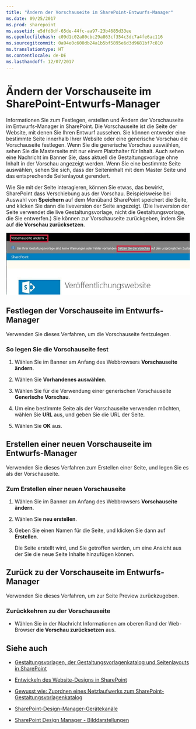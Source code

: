 ```yaml
---
title: "Ändern der Vorschauseite im SharePoint-Entwurfs-Manager"
ms.date: 09/25/2017
ms.prod: sharepoint
ms.assetid: e5dfd8df-65de-44fc-aa97-23b4685d33ee
ms.openlocfilehash: c09d1c02a80cbc29a863cf354c3dc7a4fe6ac116
ms.sourcegitcommit: 0a94e0c600db24a1b5bf5895e6d3d9681bf7c810
ms.translationtype: HT
ms.contentlocale: de-DE
ms.lasthandoff: 12/07/2017
---
```

# <a name="change-the-preview-page-in-sharepoint-design-manager"></a>Ändern der Vorschauseite im SharePoint-Entwurfs-Manager
Informationen Sie zum Festlegen, erstellen und Ändern der Vorschauseite im Entwurfs-Manager in SharePoint. Die Vorschauseite ist die Seite der Website, mit denen Sie Ihren Entwurf aussehen. Sie können entweder eine bestimmte Seite innerhalb Ihrer Website oder eine generische Vorschau die Vorschauseite festlegen. Wenn Sie die generische Vorschau auswählen, sehen Sie die Masterseite mit nur einem Platzhalter für Inhalt. Auch sehen eine Nachricht im Banner Sie, dass aktuell die Gestaltungsvorlage ohne Inhalt in der Vorschau angezeigt werden. Wenn Sie eine bestimmte Seite auswählen, sehen Sie sich, dass der Seiteninhalt mit dem Master Seite und das entsprechende Seitenlayout gerendert.
  
    
    

Wie Sie mit der Seite interagieren, können Sie etwas, das bewirkt, SharePoint dass Verschiebung aus der Vorschau. Beispielsweise bei Auswahl von **Speichern** auf dem Menüband SharePoint speichert die Seite, und klicken Sie dann die liveversion der Seite angezeigt. (Die liveversion der Seite verwendet die live Gestaltungsvorlage, nicht die Gestaltungsvorlage, die Sie entwerfen.) Sie können zur Vorschauseite zurückgeben, indem Sie auf **die Vorschau zurücksetzen**.
  
    
    
![Die Schaltflächen "Vorschauseite ändern" und "Vorschau zurücksetzen"](../images/design-manager-preview-UI.jpg)
  
    
    

  
    
    

  
    
    

## <a name="set-the-preview-page-in-design-manager"></a>Festlegen der Vorschauseite im Entwurfs-Manager
<a name="set"> </a>

Verwenden Sie dieses Verfahren, um die Vorschauseite festzulegen.
  
    
    

### <a name="to-set-the-preview-page"></a>So legen Sie die Vorschauseite fest


1. Wählen Sie im Banner am Anfang des Webbrowsers **Vorschauseite ändern**.
    
  
2. Wählen Sie **Vorhandenes auswählen**.
    
  
3. Wählen Sie für die Verwendung einer generischen Vorschauseite **Generische Vorschau**.
    
  
4. Um eine bestimmte Seite als der Vorschauseite verwenden möchten, wählen Sie **URL** aus, und geben Sie die URL der Seite.
    
  
5. Wählen Sie **OK** aus.
    
  

## <a name="create-a-new-preview-page-in-design-manager"></a>Erstellen einer neuen Vorschauseite im Entwurfs-Manager
<a name="new"> </a>

Verwenden Sie dieses Verfahren zum Erstellen einer Seite, und legen Sie es als der Vorschauseite.
  
    
    

### <a name="to-create-a-new-preview-page"></a>Zum Erstellen einer neuen Vorschauseite


1. Wählen Sie im Banner am Anfang des Webbrowsers **Vorschauseite ändern**.
    
  
2. Wählen Sie **neu erstellen**.
    
  
3. Geben Sie einen Namen für die Seite, und klicken Sie dann auf **Erstellen**.
    
    Die Seite erstellt wird, und Sie getroffen werden, um eine Ansicht aus der Sie die neue Seite Inhalte hinzufügen können.
    
  

## <a name="return-to-the-preview-page-in-design-manager"></a>Zurück zu der Vorschauseite im Entwurfs-Manager
<a name="return"> </a>

Verwenden Sie dieses Verfahren, um zur Seite Preview zurückzugeben.
  
    
    

### <a name="to-return-to-the-preview-page"></a>Zurückkehren zu der Vorschauseite


- Wählen Sie in der Nachricht Informationen am oberen Rand der Web-Browser **die Vorschau zurücksetzen** aus.
    
  

## <a name="see-also"></a>Siehe auch
<a name="addresources"> </a>


-  [Gestaltungsvorlagen, der Gestaltungsvorlagenkatalog und Seitenlayouts in SharePoint](master-pages-the-master-page-gallery-and-page-layouts-in-sharepoint.md)
    
  
-  [Entwickeln des Website-Designs in SharePoint](develop-the-site-design-in-sharepoint.md)
    
  
-  [Gewusst wie: Zuordnen eines Netzlaufwerks zum SharePoint-Gestaltungsvorlagenkatalog](how-to-map-a-network-drive-to-the-sharepoint-master-page-gallery.md)
    
  
-  [SharePoint-Design-Manager-Gerätekanäle](sharepoint-design-manager-device-channels.md)
    
  
-  [SharePoint Design Manager - Bilddarstellungen](sharepoint-design-manager-image-renditions.md)
    
  

